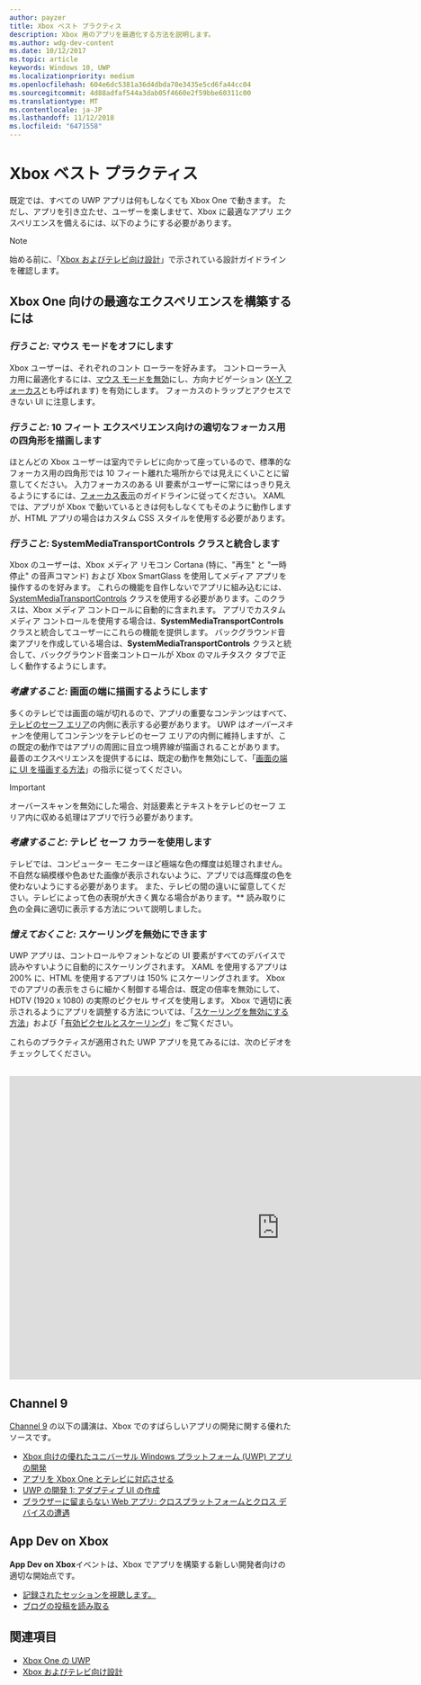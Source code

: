 ```yaml
---
author: payzer
title: Xbox ベスト プラクティス
description: Xbox 用のアプリを最適化する方法を説明します。
ms.author: wdg-dev-content
ms.date: 10/12/2017
ms.topic: article
keywords: Windows 10, UWP
ms.localizationpriority: medium
ms.openlocfilehash: 604e6dc5381a36d4dbda70e3435e5cd6fa44cc04
ms.sourcegitcommit: 4d88adfaf544a3dab05f4660e2f59bbe60311c00
ms.translationtype: MT
ms.contentlocale: ja-JP
ms.lasthandoff: 11/12/2018
ms.locfileid: "6471558"
---
```

# <a name="xbox-best-practices"></a>Xbox ベスト プラクティス

既定では、すべての UWP アプリは何もしなくても Xbox One で動きます。 ただし、アプリを引き立たせ、ユーザーを楽しませて、Xbox に最適なアプリ エクスペリエンスを備えるには、以下のようにする必要があります。
  > [!NOTE]
  > 始める前に、「[Xbox およびテレビ向け設計](../design/devices/designing-for-tv.md)」で示されている設計ガイドラインを確認します。   

## <a name="to-build-the-best-experiences-for-xbox-one"></a>Xbox One 向けの最適なエクスペリエンスを構築するには

### <a name="do-turn-off-mouse-mode"></a>*行うこと:* マウス モードをオフにします

Xbox ユーザーは、それぞれのコント ローラーを好みます。 コントローラー入力用に最適化するには、[マウス モードを無効](how-to-disable-mouse-mode.md)にし、方向ナビゲーション ([X-Y フォーカス](../design/devices/designing-for-tv.md#xy-focus-navigation-and-interaction)とも呼ばれます) を有効にします。 フォーカスのトラップとアクセスできない UI に注意します。

### <a name="do-draw-a-focus-rectangle-that-is-appropriate-for-a-10-foot-experience"></a>*行うこと:* 10 フィート エクスペリエンス向けの適切なフォーカス用の四角形を描画します

ほとんどの Xbox ユーザーは室内でテレビに向かって座っているので、標準的なフォーカス用の四角形では 10 フィート離れた場所からでは見えにくいことに留意してください。 入力フォーカスのある UI 要素がユーザーに常にはっきり見えるようにするには、[フォーカス表示](../design/devices/designing-for-tv.md#focus-visual)のガイドラインに従ってください。 XAML では、アプリが Xbox で動いているときは何もしなくてもそのように動作しますが、HTML アプリの場合はカスタム CSS スタイルを使用する必要があります。

### <a name="do-integrate-with-the-systemmediatransportcontrols-class"></a>*行うこと:* SystemMediaTransportControls クラスと統合します

Xbox のユーザーは、Xbox メディア リモコン Cortana (特に、"再生" と "一時停止" の音声コマンド) および Xbox SmartGlass を使用してメディア アプリを操作するのを好みます。 これらの機能を自作しないでアプリに組み込むには、[SystemMediaTransportControls](https://msdn.microsoft.com/library/windows/apps/windows.media.systemmediatransportcontrols.aspx) クラスを使用する必要があります。このクラスは、Xbox メディア コントロールに自動的に含まれます。 アプリでカスタム メディア コントロールを使用する場合は、**SystemMediaTransportControls** クラスと統合してユーザーにこれらの機能を提供します。 バックグラウンド音楽アプリを作成している場合は、**SystemMediaTransportControls** クラスと統合して、バックグラウンド音楽コントロールが Xbox のマルチタスク タブで正しく動作するようにします。

<!-- ### *Do:* Use adaptive UI to account for snapped apps
One of the unique features of Xbox One is that users can snap apps such as Cortana next to any other app, so your app should respond gracefully when it runs in *fill mode*. Implement [adaptive UI](../get-started/universal-application-platform-guide.md#design-adaptive-ui-with-adaptive-panels) and make sure to test your app during development by snapping an app next to it. -->

### <a name="consider-draw-to-the-edge-of-the-screen"></a>*考慮すること:* 画面の端に描画するようにします

多くのテレビでは画面の端が切れるので、アプリの重要なコンテンツはすべて、[テレビのセーフ エリア](../design/devices/designing-for-tv.md#tv-safe-area)の内側に表示する必要があります。 UWP は*オーバースキャン*を使用してコンテンツをテレビのセーフ エリアの内側に維持しますが、この既定の動作ではアプリの周囲に目立つ境界線が描画されることがあります。 最善のエクスペリエンスを提供するには、既定の動作を無効にして、「[画面の端に UI を描画する方法](turn-off-overscan.md)」の指示に従ってください。
> [!IMPORTANT]
  > オーバースキャンを無効にした場合、対話要素とテキストをテレビのセーフ エリア内に収める処理はアプリで行う必要があります。 

### <a name="consider-use-tv-safe-colors"></a>*考慮すること:* テレビ セーフ カラーを使用します

テレビでは、コンピューター モニターほど極端な色の輝度は処理されません。 不自然な縞模様や色あせた画像が表示されないように、アプリでは高輝度の色を使わないようにする必要があります。 また、テレビの間の違いに留意してください。テレビによって色の表現が大きく異なる場合があります。** 読み取りに[色](../design/devices/designing-for-tv.md#colors)の全員に適切に表示する方法について説明しました。

### <a name="remember-you-can-disable-scaling"></a>*憶えておくこと:* スケーリングを無効にできます

UWP アプリは、コントロールやフォントなどの UI 要素がすべてのデバイスで読みやすいように自動的にスケーリングされます。 XAML を使用するアプリは 200% に、HTML を使用するアプリは 150% にスケーリングされます。 Xbox でのアプリの表示をさらに細かく制御する場合は、既定の倍率を無効にして、HDTV (1920 x 1080) の実際のピクセル サイズを使用します。 Xbox で適切に表示されるようにアプリを調整する方法については、「[スケーリングを無効にする方法](disable-scaling.md)」および「[有効ピクセルとスケーリング](../design/basics/design-and-ui-intro.md#effective-pixels-and-scaling)」をご覧ください。

これらのプラクティスが適用された UWP アプリを見てみるには、次のビデオをチェックしてください。
</br>
</br>
<iframe src="https://channel9.msdn.com/Blogs/One-Dev-Minute/Tailoring-your-UWP-app-for-Xbox/player" width="960" height="540" allowFullScreen frameBorder="0"></iframe>

## <a name="channel-9"></a>Channel 9

[Channel 9](https://channel9.msdn.com/) の以下の講演は、Xbox でのすばらしいアプリの開発に関する優れたソースです。

- [Xbox 向けの優れたユニバーサル Windows プラットフォーム (UWP) アプリの開発](https://channel9.msdn.com/Events/Build/2016/B883)
- [アプリを Xbox One とテレビに対応させる](https://channel9.msdn.com/Events/Build/2016/T651-R1)
- [UWP の開発 1: アダプティブ UI の作成](https://channel9.msdn.com/Events/Build/2016/L724-R1)
- [ブラウザーに留まらない Web アプリ: クロスプラットフォームとクロス デバイスの遭遇](https://channel9.msdn.com/Events/Build/2016/B888)

## <a name="app-dev-on-xbox"></a>App Dev on Xbox

**App Dev on Xbox**イベントは、Xbox でアプリを構築する新しい開発者向けの適切な開始点です。

* [記録されたセッションを視聴します。](https://developer.microsoft.com/windows/projects/campaigns/app-dev-on-xbox-event#WatchNow)
* [ブログの投稿を読み取る](https://developer.microsoft.com/windows/projects/campaigns/app-dev-on-xbox-event#BlogSeries)

## <a name="see-also"></a>関連項目

- [Xbox One の UWP](index.md)
- [Xbox およびテレビ向け設計](../design/devices/designing-for-tv.md)
